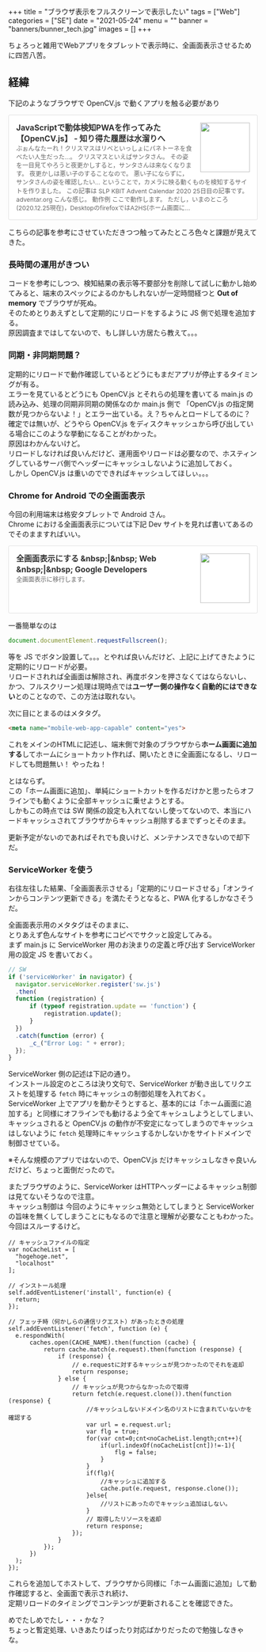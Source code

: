 +++
title = "ブラウザ表示をフルスクリーンで表示したい"
tags = ["Web"]
categories = ["SE"]
date = "2021-05-24"
menu = ""
banner = "banners/bunner_tech.jpg"
images = []
+++

ちょろっと雑用でWebアプリをタブレットで表示時に、全画面表示させるために四苦八苦。  

<!--more-->

## 経緯
下記のようなブラウザで OpenCV.js で動くアプリを触る必要があり  

<div class="blogcardfu" style="width:auto;max-width:9999px;border:1px solid #E0E0E0;border-radius:3px;margin:10px 0;padding:15px;line-height:1.4;text-align:left;background:#FFFFFF;"><a href="https://yassi.hatenablog.com/entry/2020/12/25/000000" target="_blank" style="display:block;text-decoration:none;"><span class="blogcardfu-image" style="float:right;width:100px;padding:0 0 0 10px;margin:0 0 5px 5px;"><img src="https://images.weserv.nl/?w=100&url=ssl:cdn-ak.f.st-hatena.com/images/fotolife/y/yassi-htn/20201224/20201224185410.png" width="100" style="width:100%;height:auto;max-height:100px;min-width:0;border:0 none;margin:0;"></span><br style="display:none"><span class="blogcardfu-title" style="font-size:112.5%;font-weight:700;color:#333333;margin:0 0 5px 0;">JavaScriptで動体検知PWAを作ってみた【OpenCV.js】 - 知り得た履歴は水溜りへ</span><br><span class="blogcardfu-content" style="font-size:87.5%;font-weight:400;color:#666666;">ぶぉんなたーれ！クリスマスはリベといっしょにパネトーネを食べたい人生だった…。 クリスマスといえばサンタさん。 その姿を一目見てやろうと夜更かしすると，サンタさんは来なくなります。 夜更かしは悪い子のすることなので。 悪い子にならずに，サンタさんの姿を確認したい… ということで，カメラに映る動くものを検知するサイトを作りました。 この記事は SLP KBIT Advent Calendar 2020 25日目の記事です。 adventar.org こんな感じ。 動作例 ここで動作します。 ただし，いまのところ(2020.12.25現在)，DesktopのfirefoxではA2HS(ホーム画面に…</span><br><span style="clear:both;display:block;overflow:hidden;height:0;">&nbsp;</span></a></div>

こちらの記事を参考にさせていただきつつ触ってみたところ色々と課題が見えてきた。  

### 長時間の運用がきつい  
コードを参考にしつつ、検知結果の表示等不要部分を削除して試しに動かし始めてみると、端末のスペックによるのかもしれないが一定時間経つと **Out of memory** でブラウザが死ぬ。  
そのためとりあえずとして定期的にリロードをするように JS 側で処理を追加する。  
原因調査まではしてないので、もし詳しい方居たら教えて。。。  

### 同期・非同期問題？  
定期的にリロードで動作確認しているとどうにもまだアプリが停止するタイミングが有る。  
エラーを見ているとどうにも OpenCV.js とそれらの処理を書いてる main.js の読み込み、処理の同期非同期の関係なのか main.js 側で 「OpenCV.js の指定関数が見つからないよ！」とエラー出ている。え？ちゃんとロードしてるのに？  
確定では無いが、どうやら OpenCV.js をディスクキャッシュから呼び出している場合にこのような挙動になることがわかった。  
原因はわかんないけど。  
リロードしなければ良いんだけど、運用面やリロードは必要なので、ホスティングしているサーバ側でヘッダーにキャッシュしないように追加しておく。  
しかし OpenCV.js は重いのでできればキャッシュしてほしぃ。。。  

### Chrome for Android での全画面表示  
今回の利用端末は格安タブレットで Android さん。  
Chrome における全画面表示については下記 Dev サイトを見れば書いてあるのでそのまますればいい。  

<div class="blogcardfu" style="width:auto;max-width:9999px;border:1px solid #E0E0E0;border-radius:3px;margin:10px 0;padding:15px;line-height:1.4;text-align:left;background:#FFFFFF;"><a href="https://developers.google.com/web/fundamentals/native-hardware/fullscreen?hl=ja" target="_blank" style="display:block;text-decoration:none;"><span class="blogcardfu-image" style="float:right;width:100px;padding:0 0 0 10px;margin:0 0 5px 5px;"><img src="https://images.weserv.nl/?w=100&url=ssl:developers.google.com/web/images/social-webfu-16x9.png" width="100" style="width:100%;height:auto;max-height:100px;min-width:0;border:0 none;margin:0;"></span><br style="display:none"><span class="blogcardfu-title" style="font-size:112.5%;font-weight:700;color:#333333;margin:0 0 5px 0;">全画面表示にする &amp;nbsp;|&amp;nbsp; Web &amp;nbsp;|&amp;nbsp; Google Developers</span><br><span class="blogcardfu-content" style="font-size:87.5%;font-weight:400;color:#666666;">全画面表示に移行します。</span><br><span style="clear:both;display:block;overflow:hidden;height:0;">&nbsp;</span></a></div>

一番簡単なのは  

```js
document.documentElement.requestFullscreen();
```

等を JS でボタン設置して。。。とやれば良いんだけど、上記に上げてきたように定期的にリロードが必要。  
リロードされれば全画面は解除され、再度ボタンを押さなくてはならないし、  
かつ、フルスクリーン処理は現時点では**ユーザー側の操作なく自動的にはできない**とのことなので、この方法は取れない。  

次に目にとまるのはメタタグ。  

```html
<meta name="mobile-web-app-capable" content="yes">
```

これをメインのHTMLに記述し、端末側で対象のブラウザから**ホーム画面に追加する**してホームにショートカット作れば、開いたときに全画面になるし、リロードしても問題無い！
やったね！  

とはならず。  
この「ホーム画面に追加」、単純にショートカットを作るだけかと思ったらオフラインでも動くように全部キャッシュに乗せようとする。  
しかもこの時点では SW 関係の設定も入れてないし使ってないので、本当にハードキャッシュされてブラウザからキャッシュ削除するまでずっとそのまま。  

更新予定がないのであればそれでも良いけど、メンテナンスできないので却下だ。  

### ServiceWorker を使う
右往左往した結果、「全画面表示させる」「定期的にリロードさせる」「オンラインからコンテンツ更新できる」を満たそうとなると、PWA 化するしかなさそうだ。  

全画面表示用のメタタグはそのままに、  
とりあえず色んなサイトを参考にコピペでサクッと設定してみる。  
まず main.js に ServiceWorker 用のお決まりの定義と呼び出す ServiceWorker 用の設定 JS を書いておく。  

```js
// SW
if ('serviceWorker' in navigator) {
  navigator.serviceWorker.register('sw.js')
  .then(
  function (registration) {
      if (typeof registration.update == 'function') {
          registration.update();
      }
  })
  .catch(function (error) {
      _c_("Error Log: " + error);
  });
}
```

ServiceWorker 側の記述は下記の通り。  
インストール設定のところは決り文句で、ServiceWorker が動き出してリクエストを処理する `fetch` 時にキャッシュの制御処理を入れておく。  
ServiceWorker 上でアプリを動かそうとすると、基本的には「ホーム画面に追加する」と同様にオフラインでも動けるよう全てキャシュしようとしてしまい、キャッシュされると OpenCV.js の動作が不安定になってしまうのでキャッシュはしないように `fetch` 処理時にキャッシュするかしないかをサイトドメインで制御させている。  

※そんな規模のアプリではないので、OpenCV.js だけキャッシュしなきゃ良いんだけど、ちょっと面倒だったので。  

またブラウザのように、ServiceWorker はHTTPヘッダーによるキャッシュ制御は見てないそうなので注意。  
キャッシュ制御は 今回のようにキャッシュ無効としてしまうと ServiceWorker の旨味を無くしてしまうことにもなるので注意と理解が必要なこともわかった。今回はスルーするけど。  

```
// キャッシュファイルの指定
var noCacheList = [
  "hogehoge.net",
  "localhost"
];

// インストール処理
self.addEventListener('install', function(e) {
  return;
});

// フェッチ時（何かしらの通信リクエスト）があったときの処理
self.addEventListener('fetch', function (e) {
  e.respondWith(
      caches.open(CACHE_NAME).then(function (cache) {
          return cache.match(e.request).then(function (response) {
              if (response) {
                  // e.requestに対するキャッシュが見つかったのでそれを返却
                  return response;
              } else {
                  // キャッシュが見つからなかったので取得
                  return fetch(e.request.clone()).then(function (response) {
                      //キャッシュしないドメイン名のリストに含まれていないかを確認する
                      var url = e.request.url;
                      var flg = true;
                      for(var cnt=0;cnt<noCacheList.length;cnt++){
                          if(url.indexOf(noCacheList[cnt])!=-1){
                              flg = false;
                          }
                      }
                      if(flg){
                          //キャッシュに追加する
                          cache.put(e.request, response.clone());
                      }else{
                          //リストにあったのでキャッシュ追加はしない。
                      }
                      // 取得したリソースを返却
                      return response;
                  });
              }
          });
      })
  );
});
```

これらを追加してホストして、ブラウザから同様に「ホーム画面に追加」して動作確認すると、全画面で表示され続け、  
定期リロードのタイミングでコンテンツが更新されることを確認できた。  

めでたしめでたし・・・かな？  
ちょっと暫定処理、いきあたりばったり対応ばかりだったので勉強しなきゃな。  
